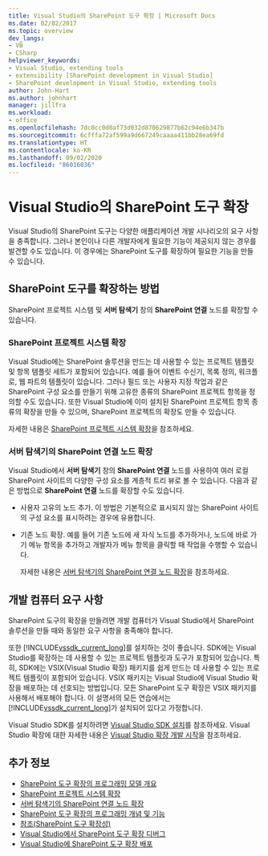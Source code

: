 ```yaml
---
title: Visual Studio의 SharePoint 도구 확장 | Microsoft Docs
ms.date: 02/02/2017
ms.topic: overview
dev_langs:
- VB
- CSharp
helpviewer_keywords:
- Visual Studio, extending tools
- extensibility [SharePoint development in Visual Studio]
- SharePoint development in Visual Studio, extending tools
author: John-Hart
ms.author: johnhart
manager: jillfra
ms.workload:
- office
ms.openlocfilehash: 7dc0cc0d0af73d032d870629877b62c94e6b347b
ms.sourcegitcommit: 6cfffa72af599a9d667249caaaa411bb28ea69fd
ms.translationtype: HT
ms.contentlocale: ko-KR
ms.lasthandoff: 09/02/2020
ms.locfileid: "86016036"
---
```

# <a name="extend-the-sharepoint-tools-in-visual-studio"></a>Visual Studio의 SharePoint 도구 확장
  Visual Studio의 SharePoint 도구는 다양한 애플리케이션 개발 시나리오의 요구 사항을 충족합니다. 그러나 본인이나 다른 개발자에게 필요한 기능이 제공되지 않는 경우를 발견할 수도 있습니다. 이 경우에는 SharePoint 도구를 확장하여 필요한 기능을 만들 수 있습니다.

## <a name="how-to-extend-the-sharepoint-tools"></a>SharePoint 도구를 확장하는 방법
 SharePoint 프로젝트 시스템 및 **서버 탐색기** 창의 **SharePoint 연결** 노드를 확장할 수 있습니다.

### <a name="extend-the-sharepoint-project-system"></a>SharePoint 프로젝트 시스템 확장
 Visual Studio에는 SharePoint 솔루션을 만드는 데 사용할 수 있는 프로젝트 템플릿 및 항목 템플릿 세트가 포함되어 있습니다. 예를 들어 이벤트 수신기, 목록 정의, 워크플로, 웹 파트의 템플릿이 있습니다. 그러나 필드 또는 사용자 지정 작업과 같은 SharePoint 구성 요소를 만들기 위해 고유한 종류의 SharePoint 프로젝트 항목을 정의할 수도 있습니다. 또한 Visual Studio에 이미 설치된 SharePoint 프로젝트 항목 종류의 확장을 만들 수 있으며, SharePoint 프로젝트의 확장도 만들 수 있습니다.

 자세한 내용은 [SharePoint 프로젝트 시스템 확장](../sharepoint/extending-the-sharepoint-project-system.md)을 참조하세요.

### <a name="extend-the-sharepoint-connections-node-in-server-explorer"></a>서버 탐색기의 SharePoint 연결 노드 확장
 Visual Studio에서 **서버 탐색기** 창의 **SharePoint 연결** 노드를 사용하여 여러 로컬 SharePoint 사이트의 다양한 구성 요소를 계층적 트리 뷰로 볼 수 있습니다. 다음과 같은 방법으로 **SharePoint 연결** 노드를 확장할 수도 있습니다.

- 사용자 고유의 노드 추가. 이 방법은 기본적으로 표시되지 않는 SharePoint 사이트의 구성 요소를 표시하려는 경우에 유용합니다.

- 기존 노드 확장. 예를 들어 기존 노드에 새 자식 노드를 추가하거나, 노드에 바로 가기 메뉴 항목을 추가하고 개발자가 메뉴 항목을 클릭할 때 작업을 수행할 수 있습니다.

  자세한 내용은 [서버 탐색기의 SharePoint 연결 노드 확장](../sharepoint/extending-the-sharepoint-connections-node-in-server-explorer.md)을 참조하세요.

## <a name="development-computer-requirements"></a>개발 컴퓨터 요구 사항
 SharePoint 도구의 확장을 만들려면 개발 컴퓨터가 Visual Studio에서 SharePoint 솔루션을 만들 때와 동일한 요구 사항을 충족해야 합니다.

 또한 [!INCLUDE[vssdk_current_long](../sharepoint/includes/vssdk-current-long-md.md)]를 설치하는 것이 좋습니다. SDK에는 Visual Studio를 확장하는 데 사용할 수 있는 프로젝트 템플릿과 도구가 포함되어 있습니다. 특히, SDK에는 VSIX(Visual Studio 확장) 패키지를 쉽게 만드는 데 사용할 수 있는 프로젝트 템플릿이 포함되어 있습니다. VSIX 패키지는 Visual Studio에 Visual Studio 확장을 배포하는 데 선호되는 방법입니다. 모든 SharePoint 도구 확장은 VSIX 패키지를 사용해서 배포해야 합니다. 이 설명서의 모든 연습에서는 [!INCLUDE[vssdk_current_long](../sharepoint/includes/vssdk-current-long-md.md)]가 설치되어 있다고 가정합니다.

 Visual Studio SDK를 설치하려면 [Visual Studio SDK 설치](../extensibility/installing-the-visual-studio-sdk.md)를 참조하세요. Visual Studio 확장에 대한 자세한 내용은 [Visual Studio 확장 개발 시작](../extensibility/starting-to-develop-visual-studio-extensions.md)을 참조하세요.

## <a name="see-also"></a>추가 정보

- [SharePoint 도구 확장의 프로그래밍 모델 개요](../sharepoint/overview-of-the-programming-model-of-sharepoint-tools-extensions.md)
- [SharePoint 프로젝트 시스템 확장](../sharepoint/extending-the-sharepoint-project-system.md)
- [서버 탐색기의 SharePoint 연결 노드 확장](../sharepoint/extending-the-sharepoint-connections-node-in-server-explorer.md)
- [SharePoint 도구 확장의 프로그래밍 개념 및 기능](../sharepoint/programming-concepts-and-features-for-sharepoint-tools-extensions.md)
- [참조&#40;SharePoint 도구 확장성&#41;](../sharepoint/reference-sharepoint-tools-extensibility.md)
- [Visual Studio에서 SharePoint 도구 확장 디버그](../sharepoint/debugging-extensions-for-the-sharepoint-tools-in-visual-studio.md)
- [Visual Studio에 SharePoint 도구 확장 배포](../sharepoint/deploying-extensions-for-the-sharepoint-tools-in-visual-studio.md)